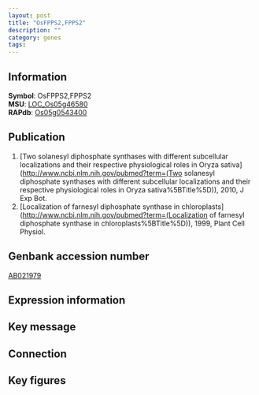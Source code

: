 ```yaml
---
layout: post
title: "OsFPPS2,FPPS2"
description: ""
category: genes
tags: 
---
```


## Information
__Symbol__: OsFPPS2,FPPS2  
__MSU__: [LOC_Os05g46580](http://rice.plantbiology.msu.edu/cgi-bin/ORF_infopage.cgi?orf=LOC_Os05g46580)  
__RAPdb__: [Os05g0543400](http://rapdb.dna.affrc.go.jp/viewer/gbrowse_details/irgsp1?name=Os05g0543400)  

## Publication
1. [Two solanesyl diphosphate synthases with different subcellular localizations and their respective physiological roles in Oryza sativa](http://www.ncbi.nlm.nih.gov/pubmed?term=(Two solanesyl diphosphate synthases with different subcellular localizations and their respective physiological roles in Oryza sativa%5BTitle%5D)), 2010, J Exp Bot.
2. [Localization of farnesyl diphosphate synthase in chloroplasts](http://www.ncbi.nlm.nih.gov/pubmed?term=(Localization of farnesyl diphosphate synthase in chloroplasts%5BTitle%5D)), 1999, Plant Cell Physiol.

## Genbank accession number
[AB021979](http://www.ncbi.nlm.nih.gov/nuccore/AB021979)

## Expression information

## Key message

## Connection

## Key figures


